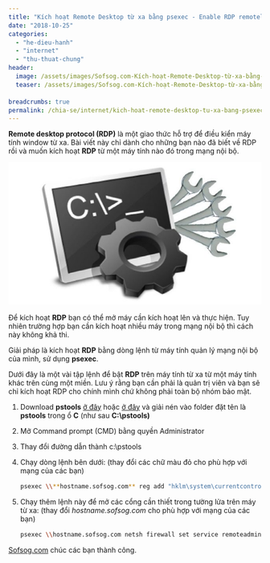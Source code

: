 ```yaml
---
title: "Kích hoạt Remote Desktop từ xa bằng psexec - Enable RDP remotely"
date: "2018-10-25"
categories: 
  - "he-dieu-hanh"
  - "internet"
  - "thu-thuat-chung"
header:
  image: /assets/images/Sofsog.com-Kích-hoạt-Remote-Desktop-từ-xa-bằng-psexec-Enable-RDP-remotely.jpg
  teaser: /assets/images/Sofsog.com-Kích-hoạt-Remote-Desktop-từ-xa-bằng-psexec-Enable-RDP-remotely.jpg

breadcrumbs: true
permalink: /chia-se/internet/kich-hoat-remote-desktop-tu-xa-bang-psexec
---
```


**Remote desktop protocol (RDP)** là một giao thức hỗ trợ để điều kiển máy tính window từ xa. Bài viết này chỉ dành cho những bạn nào đã biết về RDP rồi và muốn kích hoạt **RDP** từ một máy tính nào đó trong mạng nội bộ.

![Sofsog.com-Kích hoạt Remote Desktop từ xa bằng psexec - Enable RDP remotely](/assets/images/Sofsog.com-Kích-hoạt-Remote-Desktop-từ-xa-bằng-psexec-Enable-RDP-remotely.jpg)

Để kích hoạt **RDP** bạn có thể mở máy cần kích hoạt lên và thực hiện. Tuy nhiên trường hợp bạn cần kích hoạt nhiều máy trong mạng nội bộ thì cách này không khả thi.

Giải pháp là kích hoạt **RDP** bằng dòng lệnh từ máy tính quản lý mạng nội bộ của mình, sử dụng **psexec**.

Dưới đây là một vài tập lệnh để bật **RDP** trên máy tính từ xa từ một máy tính khác trên cùng một miền. Lưu ý rằng bạn cần phải là quản trị viên và bạn sẽ chỉ kích hoạt RDP cho chính mình chứ không phải toàn bộ nhóm bảo mật.

1. Download **pstools** [ở đây](http://bit.ly/2uim3aR) hoặc [ở đây](https://technet.microsoft.com/en-us/sysinternals/pstools.aspx) và giải nén vào folder đặt tên là **pstools** trong ổ **C** (như sau **C:\\pstools)**
2. Mở Command prompt (CMD) bằng quyền Administrator
3. Thay đổi đường dẫn thành c:\\pstools
4. Chạy dòng lệnh bên dưới: (thay đổi các chữ màu đỏ cho phù hợp với mạng của các bạn)

    ```bash
    psexec \\**hostname.sofsog.com** reg add "hklm\system\currentcontrolset\control\terminal server" /f /v fDenyTSConnections /t REG_DWORD /d 0
    ```

5. Chạy thêm lệnh này để mở các cổng cần thiết trong tường lửa trên máy từ xa: (thay đổi *hostname.sofsog.com* cho phù hợp với mạng của các bạn)

    ```bash
    psexec \\hostname.sofsog.com netsh firewall set service remoteadmin enable
    ```

[Sofsog.com](https://sofsog.com/) chúc các bạn thành công.
